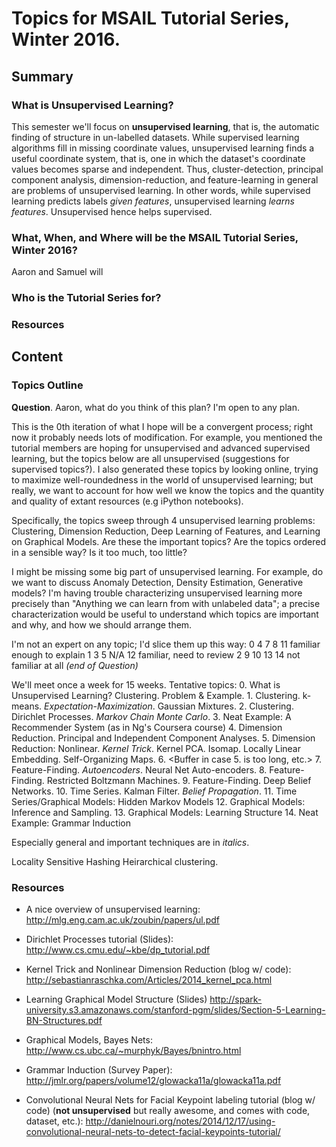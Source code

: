 Topics for MSAIL Tutorial Series, Winter 2016.
==============================================

Summary
-------
### What is Unsupervised Learning?
This semester we'll focus on **unsupervised learning**, that is,
the automatic finding of structure in un-labelled datasets. While
supervised learning algorithms fill in missing coordinate values,
unsupervised learning finds a useful coordinate system, that is,
one in which the dataset's coordinate values becomes sparse and independent.
Thus, cluster-detection, principal component analysis, dimension-reduction,
and feature-learning in general are problems of unsupervised learning.
In other words, while supervised learning predicts labels *given features*,
unsupervised learning *learns features*. Unsupervised hence helps supervised.

### What, When, and Where will be the MSAIL Tutorial Series, Winter 2016?
Aaron and Samuel will

### Who is the Tutorial Series for?

### Resources

Content
-------
### Topics Outline
**Question**.
Aaron, what do you think of this plan? I'm open to any plan.

This is the 0th iteration of what I hope will be a convergent process;
right now it probably needs lots of modification. For example, you mentioned the
tutorial members are hoping for unsupervised and advanced supervised learning,
but the topics below are all unsupervised (suggestions for supervised topics?).
I also generated these topics by looking online, trying to maximize
well-roundedness in the world of unsupervised learning; but really, we want to
account for how well we know the topics and the quantity and quality of extant
resources (e.g iPython notebooks).

Specifically, the topics sweep through 4 unsupervised learning problems:
Clustering, Dimension Reduction, Deep Learning of Features, and Learning on
Graphical Models.
Are these the important topics? Are the topics ordered in a sensible way?
Is it too much, too little?

I might be missing some big part of unsupervised learning. For example, do
we want to discuss Anomaly Detection, Density Estimation, Generative models?
I'm having trouble characterizing unsupervised learning more precisely than
"Anything we can learn from with unlabeled data"; a precise characterization
would be useful to understand which topics are important and why, and how we
should arrange them.

I'm not an expert on any topic; I'd slice them up this way:
0           4        7  8       11           familiar enough to explain
   1     3     5 N/A               12        familiar, need to review
      2                    9 10       13 14  not familiar at all
*(end of Question)*

We'll meet once a week for 15 weeks. Tentative topics:
	0.   What is Unsupervised Learning?
	     Clustering. Problem & Example.
	1.   Clustering. k-means. *Expectation-Maximization*. Gaussian Mixtures.
	2.   Clustering. Dirichlet Processes. *Markov Chain Monte Carlo*.
	3.   Neat Example: A Recommender System (as in Ng's Coursera course)
	4.   Dimension Reduction. Principal and Independent Component Analyses.
	5.   Dimension Reduction: Nonlinear. *Kernel Trick*. Kernel PCA.
	     Isomap. Locally Linear Embedding. Self-Organizing Maps.
	6.   <Buffer in case 5. is too long, etc.>
	7.   Feature-Finding. *Autoencoders*. Neural Net Auto-encoders.
	8.   Feature-Finding. Restricted Boltzmann Machines.
	9.   Feature-Finding. Deep Belief Networks.
	10.  Time Series. Kalman Filter. *Belief Propagation*.
	11.  Time Series/Graphical Models: Hidden Markov Models
	12.  Graphical Models: Inference and Sampling.
	13.  Graphical Models: Learning Structure
	14.  Neat Example: Grammar Induction

Especially general and important techniques are in *italics*.

Locality Sensitive Hashing
Heirarchical clustering.

### Resources
* A nice overview of unsupervised learning:
http://mlg.eng.cam.ac.uk/zoubin/papers/ul.pdf

* Dirichlet Processes tutorial (Slides):
http://www.cs.cmu.edu/~kbe/dp_tutorial.pdf

* Kernel Trick and Nonlinear Dimension Reduction (blog w/ code):
http://sebastianraschka.com/Articles/2014_kernel_pca.html

* Learning Graphical Model Structure (Slides)
http://spark-university.s3.amazonaws.com/stanford-pgm/slides/Section-5-Learning-BN-Structures.pdf

* Graphical Models, Bayes Nets:
http://www.cs.ubc.ca/~murphyk/Bayes/bnintro.html

* Grammar Induction (Survey Paper):
http://jmlr.org/papers/volume12/glowacka11a/glowacka11a.pdf

* Convolutional Neural Nets for Facial Keypoint labeling tutorial (blog w/ code)
(**not unsupervised** but really awesome, and comes with code, dataset, etc.):
http://danielnouri.org/notes/2014/12/17/using-convolutional-neural-nets-to-detect-facial-keypoints-tutorial/
